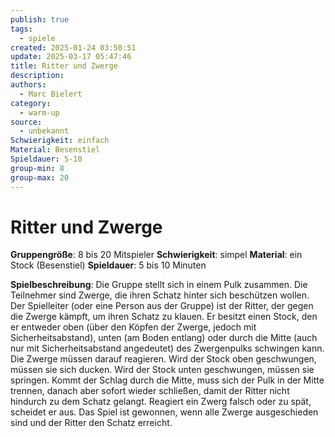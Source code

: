```yaml
---
publish: true
tags:
  - spiele
created: 2025-01-24 03:50:51
update: 2025-03-17 05:47:46
title: Ritter und Zwerge
description: 
authors:
  - Marc Bielert
category:
  - warm-up
source:
  - unbekannt
Schwierigkeit: einfach
Material: Besenstiel
Spieldauer: 5-10
group-min: 8
group-max: 20
---
```


# Ritter und Zwerge

**Gruppengröße**: 8 bis 20 Mitspieler
**Schwierigkeit**: simpel
**Material**: ein Stock (Besenstiel)
**Spieldauer**: 5 bis 10 Minuten

**Spielbeschreibung**:
Die Gruppe stellt sich in einem Pulk zusammen. Die Teilnehmer sind Zwerge, die ihren Schatz hinter sich beschützen wollen.
Der Spielleiter (oder eine Person aus der Gruppe) ist der Ritter, der gegen die Zwerge kämpft, um ihren Schatz zu klauen.
Er besitzt einen Stock, den er entweder oben (über den Köpfen der Zwerge, jedoch mit Sicherheitsabstand), unten (am Boden entlang) oder durch die Mitte (auch nur mit Sicherheitsabstand angedeutet) des Zwergenpulks schwingen kann. Die Zwerge müssen darauf reagieren.
Wird der Stock oben geschwungen, müssen sie sich ducken.
Wird der Stock unten geschwungen, müssen sie springen.
Kommt der Schlag durch die Mitte, muss sich der Pulk in der Mitte trennen, danach aber sofort wieder schließen, damit der Ritter nicht hindurch zu dem Schatz gelangt.
Reagiert ein Zwerg falsch oder zu spät, scheidet er aus.
Das Spiel ist gewonnen, wenn alle Zwerge ausgeschieden sind und der Ritter den Schatz erreicht.

